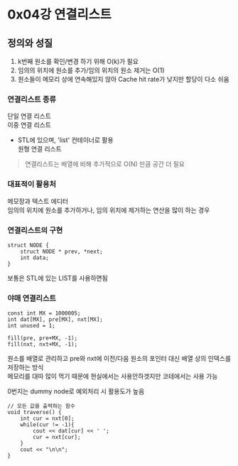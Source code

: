# 0x04강 연결리스트
## 정의와 성질
1. k번째 원소를 확인/변경 하기 위해 O(k)가 필요
2. 임의의 위치에 원소를 추가/임의 위치의 원소 제거는 O(1)
3. 원소들이 메모리 상에 연속해있지 않아 Cache hit rate가 낮지만 할당이 다소 쉬움

### 연결리스트 종류
단일 연결 리스트  
이중 연결 리스트
 - STL에 있으며, 'list' 컨테이너로 활용    
원형 연결 리스트

> 연결리스트는 배열에 비해 추가적으로 O(N) 만큼 공간 더 필요

### 대표적이 활용처
메모장과 텍스트 에디터  
임의의 위치에 원소를 추가하거나, 임의 위치에 제거하는 연산을 많이 하는 경우

### 연결리스트의 구현
```
struct NODE {
    struct NODE * prev, *next;
    int data;
}
```  
보통은 STL에 있는 LIST를 사용하면됨

### 야매 연결리스트
```
const int MX = 1000005;
int dat[MX], pre[MX], nxt[MX];
int unused = 1;

fill(pre, pre+MX, -1);
fill(nxt, nxt+MX, -1);
```
원소를 배열로 관리하고 pre와 nxt에 이전/다음 원소의 포인터 대신 배열 상의 인덱스를 저장하는 방식  
메모리를 대따 많이 먹기 때문에 현실에서는 사용안하겟지만 코테에서는 사용 가능  

0번지는 dummy node로 예외처리 시 활용도가 높음  

```
// 모든 값을 출력하는 함수
void traverse() {
    int cur = nxt[0];
    while(cur != -1){
        cout << dat[cur] << ' ';
        cur = nxt[cur];
    }
    cout << "\n\n";
}
```
